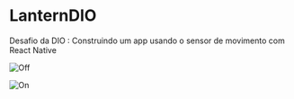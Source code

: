 # LanternDIO

Desafio da DIO : Construindo um app usando o sensor de movimento com React Native

![Off](https://user-images.githubusercontent.com/83093387/169904821-cd607eb8-3a50-4c01-a62a-1be46f883e29.PNG)

![On](https://user-images.githubusercontent.com/83093387/169904814-e158ebee-35f5-4396-a9cc-981dc9ca1a4b.PNG)

